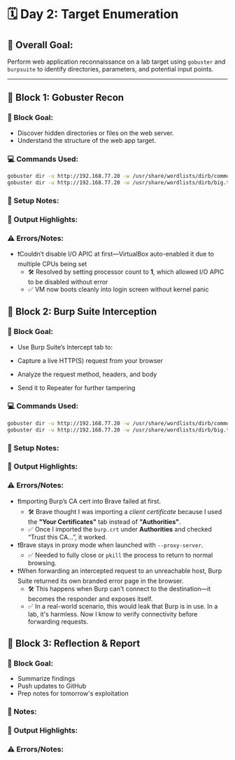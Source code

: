 # 🗓️ Day 2: Target Enumeration

## 🎯 Overall Goal:

Perform web application reconnaissance on a lab target using `gobuster` and `burpsuite` to identify directories, parameters, and potential input points.

---

## 🧱 Block 1: Gobuster Recon

### 🎯 Block Goal:

- Discover hidden directories or files on the web server.
- Understand the structure of the web app target.

### 💻 Commands Used:

```bash
gobuster dir -u http://192.168.77.20 -w /usr/share/wordlists/dirb/common.txt
gobuster dir -u http://192.168.77.20 -w /usr/share/wordlists/dirb/big.txt -x php,html,txt
```

### 🔧 Setup Notes:

### 🧩 Output Highlights:

### ⚠️ Errors/Notes:

- ❗️Couldn’t disable I/O APIC at first—VirtualBox auto-enabled it due to multiple CPUs being set
  - 🛠 Resolved by setting processor count to **1**, which allowed I/O APIC to be disabled without error
  - ✅ VM now boots cleanly into login screen without kernel panic

## 🧱 Block 2: Burp Suite Interception

### 🎯 Block Goal:

- Use Burp Suite’s Intercept tab to:

- Capture a live HTTP(S) request from your browser

- Analyze the request method, headers, and body

- Send it to Repeater for further tampering

### 💻 Commands Used:

```bash
gobuster dir -u http://192.168.77.20 -w /usr/share/wordlists/dirb/common.txt
gobuster dir -u http://192.168.77.20 -w /usr/share/wordlists/dirb/big.txt -x php,html,txt
```

### 🔧 Setup Notes:

### 🧩 Output Highlights:

### ⚠️ Errors/Notes:

- ❗️Importing Burp’s CA cert into Brave failed at first.
  - 🛠 Brave thought I was importing a _client certificate_ because I used the **"Your Certificates"** tab instead of **"Authorities"**.
  - ✅ Once I imported the `burp.crt` under **Authorities** and checked “Trust this CA…”, it worked.
- ❗️Brave stays in proxy mode when launched with `--proxy-server`.
  - ✅ Needed to fully close or `pkill` the process to return to normal browsing.
- ❗️When forwarding an intercepted request to an unreachable host, Burp Suite returned its own branded error page in the browser.
  - 🛠 This happens when Burp can't connect to the destination—it becomes the responder and exposes itself.
  - ✅ In a real-world scenario, this would leak that Burp is in use. In a lab, it's harmless. Now I know to verify connectivity before forwarding requests.

## 🧱 Block 3: Reflection & Report

### 🎯 Block Goal:

- Summarize findings
- Push updates to GitHub
- Prep notes for tomorrow's exploitation

### 🔧 Notes:

### 🧩 Output Highlights:

### ⚠️ Errors/Notes:
